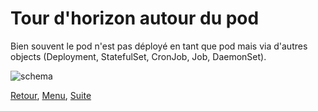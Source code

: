 # Tour d'horizon autour du pod
Bien souvent le pod n'est pas déployé en tant que pod mais via d'autres objects (Deployment, StatefulSet, CronJob, Job, DaemonSet).

![schema](https://obeyler.github.io/Formation-K8S/images/Workload.svg)

[Retour](https://obeyler.github.io/Formation-K8S/Chapitres/Secret.html), [Menu](https://obeyler.github.io/Formation-K8S/), [Suite](https://obeyler.github.io/Formation-K8S/Chapitres/Deployment.html)
